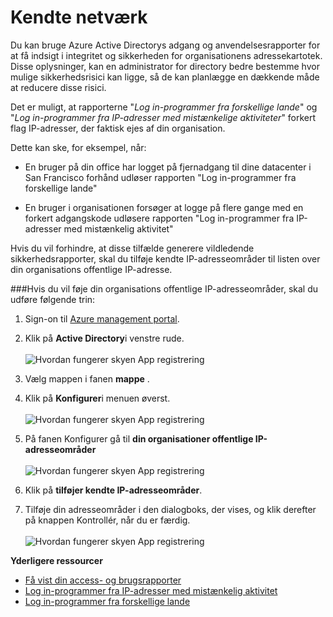 <properties 
    pageTitle="Kendte netværk | Microsoft Azure" 
    description="Ved at konfigurere kendte netværk, kan du undgå, at IP-adresser, der er ejet af din organisation, der er inkluderet i log ins fra forskellige lande og log ins fra IP-adresser med mistænkelig aktivitetsrapporter." 
    services="active-directory" 
    documentationCenter="" 
    authors="markusvi" 
    manager="femila"  
    editor=""/>

<tags 
    ms.service="active-directory" 
    ms.workload="identity" 
    ms.tgt_pltfrm="na" 
    ms.devlang="na" 
    ms.topic="article" 
    ms.date="10/10/2016" 
    ms.author="markvi"/>

# <a name="known-networks"></a>Kendte netværk


Du kan bruge Azure Active Directorys adgang og anvendelsesrapporter for at få indsigt i integritet og sikkerheden for organisationens adressekartotek. Disse oplysninger, kan en administrator for directory bedre bestemme hvor mulige sikkerhedsrisici kan ligge, så de kan planlægge en dækkende måde at reducere disse risici.

Det er muligt, at rapporterne "*Log in-programmer fra forskellige lande*" og "*Log in-programmer fra IP-adresser med mistænkelige aktiviteter*" forkert flag IP-adresser, der faktisk ejes af din organisation. 

Dette kan ske, for eksempel, når: 

- En bruger på din office har logget på fjernadgang til dine datacenter i San Francisco forhånd udløser rapporten "Log in-programmer fra forskellige lande" 

- En bruger i organisationen forsøger at logge på flere gange med en forkert adgangskode udløsere rapporten "Log in-programmer fra IP-adresser med mistænkelig aktivitet" 

Hvis du vil forhindre, at disse tilfælde generere vildledende sikkerhedsrapporter, skal du tilføje kendte IP-adresseområder til listen over din organisations offentlige IP-adresse.    


###<a name="to-add-your-organizations-public-ip-address-ranges-perform-the-following-steps"></a>Hvis du vil føje din organisations offentlige IP-adresseområder, skal du udføre følgende trin: 

1.  Sign-on til [Azure management portal](https://manage.windowsazure.com).

2.  Klik på **Active Directory**i venstre rude. <br><br>![Hvordan fungerer skyen App registrering](./media/active-directory-known-networks/known-netwoks-01.png)

3.  Vælg mappen i fanen **mappe** .

4.  Klik på **Konfigurer**i menuen øverst. <br><br>![Hvordan fungerer skyen App registrering](./media/active-directory-known-networks/known-netwoks-02.png)

5.  På fanen Konfigurer gå til **din organisationer offentlige IP-adresseområder** <br><br>![Hvordan fungerer skyen App registrering](./media/active-directory-known-networks/known-netwoks-03.png)

6.  Klik på **tilføjer kendte IP-adresseområder**.

7.  Tilføje din adresseområder i den dialogboks, der vises, og klik derefter på knappen Kontrollér, når du er færdig. <br><br>![Hvordan fungerer skyen App registrering](./media/active-directory-known-networks/known-netwoks-04.png)


**Yderligere ressourcer**


* [Få vist din access- og brugsrapporter](active-directory-view-access-usage-reports.md)
* [Log in-programmer fra IP-adresser med mistænkelig aktivitet](active-directory-reporting-sign-ins-from-ip-addresses-with-suspicious-activity.md)
* [Log in-programmer fra forskellige lande](active-directory-reporting-sign-ins-from-multiple-geographies.md)


